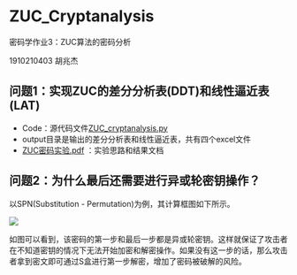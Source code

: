 # ZUC_Cryptanalysis

密码学作业3：ZUC算法的密码分析

1910210403 胡兆杰



## 问题1：实现ZUC的差分分析表(DDT)和线性逼近表(LAT)

- Code：源代码文件[ZUC_cryptanalysis.py](https://github.com/hjzin/ZUC_Cryptanalysis/blob/master/Code/ZUC_cryptanalysis.py)
- output目录是输出的差分分析表和线性逼近表，共有四个excel文件
- [ZUC密码实验.pdf](https://github.com/hjzin/ZUC_Cryptanalysis/blob/master/ZUC密码实验.pdf) ：实验思路和结果文档



## 问题2：为什么最后还需要进行异或轮密钥操作？

以SPN(Substitution - Permutation)为例，其计算框图如下所示。

![](https://tva1.sinaimg.cn/large/006y8mN6ly1g8n66ck5i9j30js0wkdgg.jpg)

如图可以看到，该密码的第一步和最后一步都是异或轮密钥。这样就保证了攻击者在不知道密钥的情况下无法开始加密和解密操作。如果没有这一步的话，那么攻击者拿到密文即可通过S盒进行第一步解密，增加了密码被破解的风险。